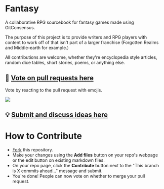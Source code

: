 # Fantasy

A collaborative RPG sourcebook for fantasy games made using GitConsensus.

The purpose of this project is to provide writers and RPG players with content to work off of that isn't part of a larger franchise (Forgotten Realms and Middle-earth for example.)

All contributions are welcome, whether they're encyclopedia style articles, random dice tables, short stories, poems, or anything else.

## 📝 [Vote on pull requests here](https://github.com/OpenSettingBooks/Fantasy/pulls)

Vote by reacting to the pull request with emojis.

![](https://www.gitconsensus.com/static/6a4c0d770b6e7a65be7deb9d5f9d54b0/774d6/votes.png)

## 💡 [Submit and discuss ideas here](https://github.com/OpenSettingBooks/Fantasy/issues)

# How to Contribute

* [Fork](https://github.com/OpenSettingBooks/Fantasy/fork) this repository.
* Make your changes using the **Add files** button on your repo's webpage or the edit button on existing markdown files.
* On your repo page, click the **Contribute** button next to the "This branch is X commits ahead..." message and submit.
* You're done! People can now vote on whether to merge your pull request.
